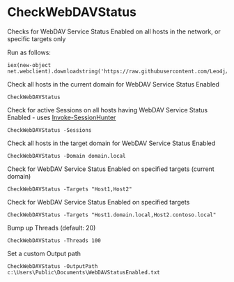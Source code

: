 # CheckWebDAVStatus

Checks for WebDAV Service Status Enabled on all hosts in the network, or specific targets only

Run as follows:

```
iex(new-object net.webclient).downloadstring('https://raw.githubusercontent.com/Leo4j/CheckWebDAVStatus/main/CheckWebDAVStatus.ps1')
```

Check all hosts in the current domain for WebDAV Service Status Enabled

```
CheckWebDAVStatus
```

Check for active Sessions on all hosts having WebDAV Service Status Enabled - uses [Invoke-SessionHunter](https://github.com/Leo4j/Invoke-SessionHunter)

```
CheckWebDAVStatus -Sessions
```

Check all hosts in the target domain for WebDAV Service Status Enabled

```
CheckWebDAVStatus -Domain domain.local
```

Check for WebDAV Service Status Enabled on specified targets (current domain)

```
CheckWebDAVStatus -Targets "Host1,Host2"
```

Check for WebDAV Service Status Enabled on specified targets

```
CheckWebDAVStatus -Targets "Host1.domain.local,Host2.contoso.local"
```

Bump up Threads (default: 20)

```
CheckWebDAVStatus -Threads 100
```

Set a custom Output path
```
CheckWebDAVStatus -OutputPath c:\Users\Public\Documents\WebDAVStatusEnabled.txt
```
